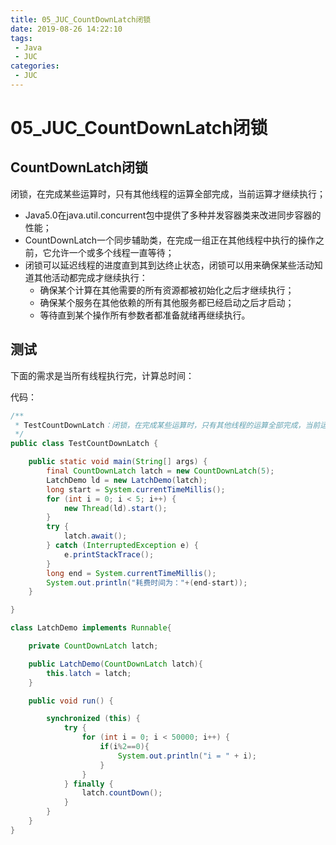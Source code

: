 ```yaml
---
title: 05_JUC_CountDownLatch闭锁
date: 2019-08-26 14:22:10
tags: 
 - Java
 - JUC
categories:
 - JUC
---
```


# 05_JUC_CountDownLatch闭锁

## CountDownLatch闭锁

闭锁，在完成某些运算时，只有其他线程的运算全部完成，当前运算才继续执行；

- Java5.0在java.util.concurrent包中提供了多种并发容器类来改进同步容器的性能；
- CountDownLatch一个同步辅助类，在完成一组正在其他线程中执行的操作之前，它允许一个或多个线程一直等待；
- 闭锁可以延迟线程的进度直到其到达终止状态，闭锁可以用来确保某些活动知道其他活动都完成才继续执行：
  - 确保某个计算在其他需要的所有资源都被初始化之后才继续执行；
  - 确保某个服务在其他依赖的所有其他服务都已经启动之后才启动；
  - 等待直到某个操作所有参数者都准备就绪再继续执行。



## 测试

下面的需求是当所有线程执行完，计算总时间：

代码：

```java
/**
 * TestCountDownLatch：闭锁，在完成某些运算时，只有其他线程的运算全部完成，当前运算才继续执行
 */
public class TestCountDownLatch {

    public static void main(String[] args) {
        final CountDownLatch latch = new CountDownLatch(5);
        LatchDemo ld = new LatchDemo(latch);
        long start = System.currentTimeMillis();
        for (int i = 0; i < 5; i++) {
            new Thread(ld).start();
        }
        try {
            latch.await();
        } catch (InterruptedException e) {
            e.printStackTrace();
        }
        long end = System.currentTimeMillis();
        System.out.println("耗费时间为："+(end-start));
    }

}

class LatchDemo implements Runnable{

    private CountDownLatch latch;

    public LatchDemo(CountDownLatch latch){
        this.latch = latch;
    }

    public void run() {

        synchronized (this) {
            try {
                for (int i = 0; i < 50000; i++) {
                    if(i%2==0){
                        System.out.println("i = " + i);
                    }
                }
            } finally {
                latch.countDown();
            }
        }
    }
}
```



